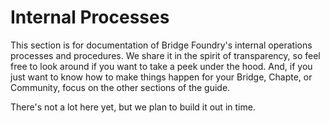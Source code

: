 # Internal Processes

This section is for documentation of Bridge Foundry's internal operations processes and procedures. We share it in the spirit of transparency, so feel free to look around if you want to take a peek under the hood. And, if you just want to know how to make things happen for your Bridge, Chapte, or Community, focus on the other sections of the guide.

There's not a lot here yet, but we plan to build it out in time.
